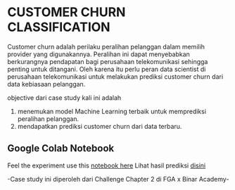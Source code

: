 # CUSTOMER CHURN CLASSIFICATION
Customer churn adalah perilaku peralihan pelanggan dalam memilih provider yang digunakannya.
Peralihan ini dapat menyebabkan berkurangnya pendapatan bagi perusahaan telekomunikasi sehingga penting untuk ditangani. 
Oleh karena itu perlu peran data scientist di perusahaan telekomunikasi untuk melakukan prediksi customer churn dari data kebiasaan pelanggan.

objective dari case study kali ini adalah
1. menemukan model Machine Learning terbaik untuk memprediksi peralihan pelanggan.
2. mendapatkan prediksi customer churn dari data terbaru.

## Google Colab Notebook
Feel the experiment use this [notebook here](https://github.com/tiktikiv/Portofolio-Ivani/blob/main/Customer_Churn/Customer_Churn_Classification(FGAxBinar).ipynb)
Lihat hasil prediksi [disini](https://github.com/tiktikiv/Portofolio-Ivani/blob/main/Customer_Churn/hasil_prediksi_data_test.csv) 

-Case study ini diperoleh dari Challenge Chapter 2 di FGA x Binar Academy-
